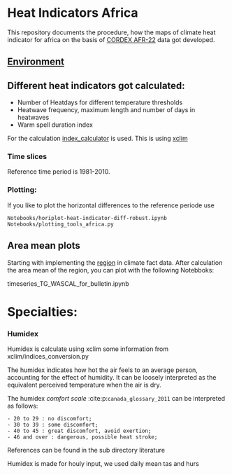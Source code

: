 # Heat Indicators Africa

This repository documents the procedure, how the maps of climate heat indicator for africa on the basis of [CORDEX AFR-22](https://cordex.org/experiment-guidelines/cordex-cmip5/cordex-core/cordex-core-simulations/) data got developed.

## [Environment](ENVIRONMENT.md)


## Different heat indicators got calculated:

* Number of Heatdays for different temperature thresholds
* Heatwave frequency, maximum length and number of days in heatwaves
* Warm spell duration index

For the calculation [index_calculator](https://github.com/climate-service-center/index_calculator) is used. This is using [xclim](https://github.com/Ouranosinc/xclim)

### Time slices

Reference time period is 1981-2010.
	 

### Plotting:

If you like to plot the horizontal differences to the reference periode use

    Notebooks/horiplot-heat-indicator-diff-robust.ipynb
    Notebooks/plotting_tools_africa.py



## Area mean plots

Starting with implementing the [region](REGION.md) in climate fact data.
After calculation the area mean of the region,
you can plot with the following Notebboks:

timeseries_TG_WASCAL_for_bulletin.ipynb



# Specialties:

### Humidex

Humidex is calculate using xclim some information from xclim/indices_conversion.py

The humidex indicates how hot the air feels to an average person, accounting for the effect of humidity. It
    can be loosely interpreted as the equivalent perceived temperature when the air is dry.
    
The humidex *comfort scale* :cite:p:`canada_glossary_2011` can be interpreted as follows:

    - 20 to 29 : no discomfort;
    - 30 to 39 : some discomfort;
    - 40 to 45 : great discomfort, avoid exertion;
    - 46 and over : dangerous, possible heat stroke;


References can be found in the sub directory literature



Humidex is made for houly input, we used daily mean tas and hurs


